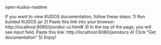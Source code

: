 open-kudos-readme

If you want to view KUDOS documentation, follow these steps:
	1) Run builded KUDOS jar
	2) Paste this link into your browser: http://localhost:8080/jsondoc-ui.html#
	3) In the top of the page, you will see input field. Paste this link: http://localhost:8080/jsondocs
	4) Click "Get documentation"
	5) Enjoy!
